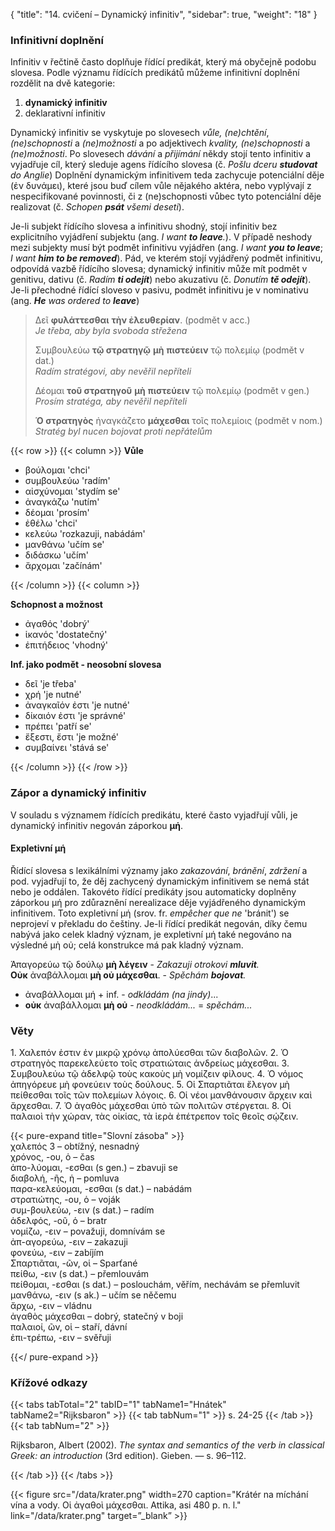 {
"title": "14. cvičení – Dynamický infinitiv",
    "sidebar": true,
    "weight": "18"
}

### Infinitivní doplnění

Infinitiv v řečtině často doplňuje řídící predikát, který má obyčejně podobu slovesa. Podle významu řídících predikátů můžeme infinitivní doplnění rozdělit na dvě kategorie: 

1. **dynamický infinitiv**
2. deklarativní infinitiv

Dynamický infinitiv se vyskytuje po slovesech *vůle, (ne)chtění*, *(ne)schopnosti* a *(ne)možnosti* a po adjektivech *kvality, (ne)schopnosti* a *(ne)možnosti*. Po slovesech *dávání* a *přijímání* někdy stojí tento infinitiv a vyjadřuje cíl, který sleduje agens řídícího slovesa (č. *Pošlu dceru **studovat** do Anglie*)  Doplnění dynamickým infinitivem teda zachycuje potenciální děje (ἐν δυνάμει), které jsou buď cílem vůle nějakého aktéra, nebo vyplývají z nespecifikované povinnosti, či z (ne)schopnosti vůbec tyto potenciální děje realizovat (č. *Schopen **psát** všemi deseti*). 

Je-li subjekt řídícího slovesa a infinitivu shodný, stojí infinitiv bez explicitního vyjádření subjektu (ang. *I want **to leave**.*). V případě neshody mezi subjekty musí být podmět infinitivu vyjádřen (ang. *I want __you to leave__*; *I want __him to be removed__*). Pád, ve kterém stojí vyjádřený podmět infinitivu, odpovídá vazbě řídícího slovesa; dynamický infinitiv může mít podmět v genitivu, dativu (č. *Radím __ti odejít__*) nebo akuzativu (č. *Donutím __tě odejít__*). Je-li přechodné řídící sloveso v pasivu, podmět infinitivu je v nominativu (ang. *__He__ was ordered to __leave__*)  

> Δεῖ **φυλάττεσθαι** **τὴν ἐλευθερίαν**. (podmět v acc.)  
> *Je třeba, aby byla svoboda střežena*  
> 
> Συμβουλεύω **τῷ στρατηγῷ** **μὴ** **πιστεύειν** τῷ πολεμίῳ (podmět v dat.)  
> *Radím stratégovi, aby nevěřil nepříteli* 
> 
> Δέομαι **τοῦ στρατηγοῦ** **μὴ** **πιστεύειν** τῷ πολεμίῳ (podmět v gen.)  
> *Prosím stratéga, aby nevěřil nepříteli*
> 
> **Ὁ στρατηγὸς** ἠναγκάζετο **μάχεσθαι** τοῖς πολεμίοις (podmět v nom.)   
> *Stratég byl nucen bojovat proti nepřátelům* 

{{< row >}}
{{< column >}}
**Vůle**

- βούλομαι 'chci'  
- συμβουλεύω 'radím'  
- αἰσχύνομαι 'stydím se'   
- ἀναγκάζω 'nutím'  
- δέομαι 'prosím'  
- ἐθέλω 'chci'  
- κελεύω 'rozkazuji, nabádám'  
- μανθάνω 'učím se'  
- διδάσκω 'učím'   
- ἄρχομαι 'začínám'  

{{< /column >}} 
{{< column >}}

 **Schopnost a možnost**

- ἀγαθός 'dobrý'  
- ἱκανός 'dostatečný'  
- ἐπιτήδειος 'vhodný' 

**Inf. jako podmět - neosobní slovesa**

- δεῖ 'je třeba'  
- χρή 'je nutné'  
- ἀναγκαῖόν ἐστι 'je nutné'  
- δίκαιόν ἐστι 'je správné'  
- πρέπει 'patří se'  
- ἔξεστι, ἔστι 'je možné'  
- συμβαίνει 'stává se'  

{{< /column >}} 
{{< /row >}}

### Zápor a dynamický infinitiv

V souladu s významem řídících predikátu, které často vyjadřují vůli, je dynamický infinitiv negován záporkou **μή**. 

#### Expletivní μή

Řídící slovesa s lexikálními významy jako *zakazování*, *bránění*, *zdržení* a pod. vyjadřují to, že děj zachycený dynamickým infinitivem se nemá stát nebo je oddálen. Takovéto řídící predikáty jsou automaticky doplněny záporkou μή pro zdůraznění nerealizace děje vyjádřeného dynamickým infinitivem. Toto expletivní μή (srov. fr. *empêcher que ne* 'bránit') se neprojeví v překladu do češtiny. Je-li řídící predikát negován, díky čemu nabývá jako celek kladný význam, je expletivní μή také negováno na výsledné μὴ οὐ; celá konstrukce má pak kladný význam.    

Ἁπαγορεύω τῷ δούλῳ **μὴ λέγειν** - *Zakazuji otrokovi **mluvit**.*  
**Οὐκ** ἀναβάλλομαι **μὴ οὐ μάχεσθαι**. - *Spěchám **bojovat**.* 

- ἀναβάλλομαι μή + inf. - *odkládám (na jindy)*...
- **οὐκ** ἀναβάλλομαι **μὴ οὐ** - *neodkládám...* = *spěchám...* 

### Věty

1\. Χαλεπόν ἐστιν ἐν μικρῷ χρόνῳ ἀπολύεσθαι τῶν διαβολῶν. 2. Ὁ στρατηγὸς παρεκελεύετο τοῖς στρατιώταις ἀνδρείως μάχεσθαι. 3. Συμβουλεύω τῷ ἀδελφῷ τοὺς κακοὺς μὴ νομίζειν φίλους. 4. Ὁ νόμος ἀπηγόρευε μὴ φονεύειν τοὺς δούλους. 5. Οἱ Σπαρτιᾶται ἔλεγον μὴ πείθεσθαι τοῖς τῶν πολεμίων λόγοις. 6. Οἱ νέοι μανθάνουσιν ἄρχειν καὶ ἄρχεσθαι. 7. Ὁ ἀγαθὸς μάχεσθαι ὑπὸ τῶν πολιτῶν στέργεται. 8. Οἱ παλαιοὶ τὴν χώραν, τὰς οἰκίας, τὰ ἱερὰ ἐπέτρεπον τοῖς θεοῖς σῴζειν.

{{< pure-expand title="Slovní zásoba" >}}      
χαλεπός 3 – obtížný, nesnadný  
χρόνος, -ου, ὁ – čas   
ἀπο-λύομαι, -εσθαι (s gen.) – zbavuji se   
διαβολή, -ῆς, ἡ – pomluva   
παρα-κελεύομαι, -εσθαι (s dat.) – nabádám   
στρατιώτης, -ου, ὁ – voják  
συμ-βουλεύω, -ειν (s dat.) – radím   
ἀδελφός, -οῦ, ὁ – bratr  
νομίζω, -ειν – považuji, domnívám se   
ἀπ-αγορεύω, -ειν – zakazuji   
φονεύω, -ειν – zabíjím   
Σπαρτιᾶται, -ῶν, οἱ – Sparťané   
πείθω, -ειν (s dat.) – přemlouvám  
πείθομαι, -εσθαι (s dat.) – poslouchám, věřím, nechávám se přemluvit   
μανθάνω, -ειν (s ak.) – učím se něčemu   
ἄρχω, -ειν – vládnu  
ἀγαθὸς μάχεσθαι –  dobrý, statečný v boji   
παλαιοί, ῶν, οἱ – staří, dávní  
ἐπι-τρέπω, -ειν – svěřuji 

{{</ pure-expand >}}

### Křížové odkazy

{{< tabs tabTotal="2" tabID="1" tabName1="Hnátek" tabName2="Rijksbaron" >}}
{{< tab tabNum="1" >}}
s. 24-25
{{< /tab >}}
{{< tab tabNum="2" >}}

Rijksbaron, Albert (2002). *The syntax and semantics of the verb in classical Greek: an introduction* (3rd edition). Gieben. — s. 96–112.

{{< /tab >}}
{{< /tabs >}}

{{< figure src="/data/krater.png" width=270 caption="Krátér na míchání vína a vody. Οἱ ἀγαθοὶ μάχεσθαι. Attika, asi 480 p. n. l." link="/data/krater.png" target=”_blank” >}}